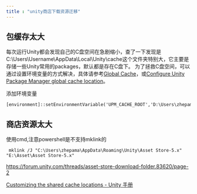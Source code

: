 ```yaml
---
title : "unity商店下载资源迁移"
---
```


## 包缓存太大

每次运行Unity都会发现自己的C盘空间在急剧缩小，查了一下发现是C:\\Users\\Username\\AppData\\Local\\Unity\\cache这个文件夹特别大，它主要是存储一些Unity常用的packages，默认都是存在C盘下。
为了拯救C盘空间，可以通过设置环境变量的方式解决，具体请参考[Global Cache](https://docs.unity3d.com/Manual/upm-cache.html?_ga=2.102441737.940588655.1611571898-92384475.1591107641)，或[Configure Unity Package Manager global cache location](https://forum.unity.com/threads/configure-unity-package-manager-global-cache-location.650245/)。

添加环境变量

```
[environment]::setEnvironmentVariable('UPM_CACHE_ROOT','D:\Users\zhepama\AppData\Unity\Caches','User')
```

## 商店资源太大

使用cmd,注意powershell是不支持mklink的

```
 mklink /J "C:\Users\zhepama\AppData\Roaming\Unity\Asset Store-5.x" "E:\Asset\Asset Store-5.x"
```

<https://forum.unity.com/threads/asset-store-download-folder.83620/page-2>

[Customizing the shared cache locations - Unity 手册](https://docs.unity.cn/cn/2021.3/Manual/upm-config-cache.html)